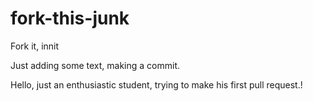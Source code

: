 # fork-this-junk
Fork it, innit

Just adding some text, making a commit.

Hello, just an enthusiastic student, trying to make his first pull request.!
